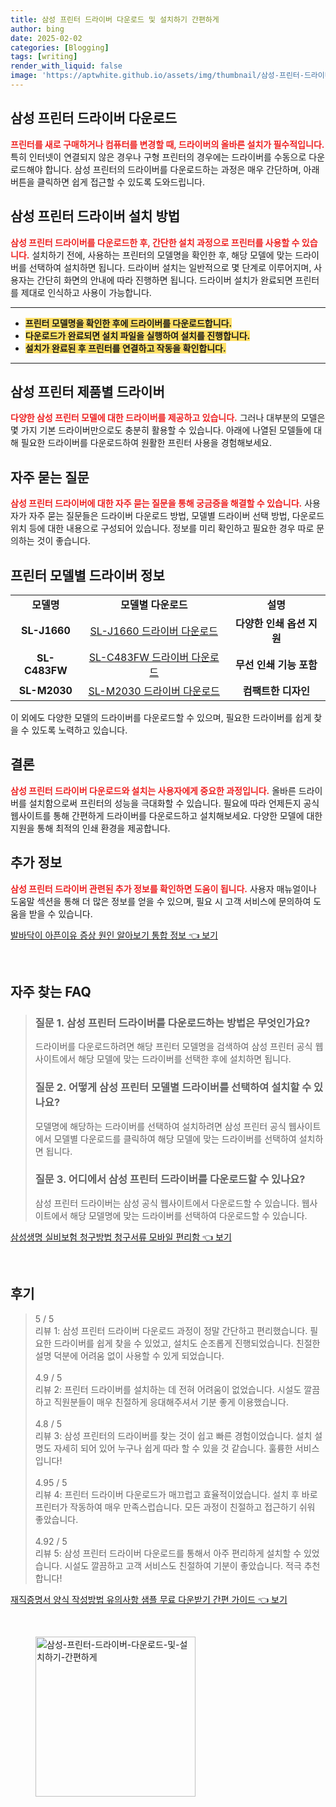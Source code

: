 ```yaml
---
title: 삼성 프린터 드라이버 다운로드 및 설치하기 간편하게
author: bing
date: 2025-02-02
categories: [Blogging]
tags: [writing]
render_with_liquid: false
image: 'https://aptwhite.github.io/assets/img/thumbnail/삼성-프린터-드라이버-다운로드-및-설치하기-간편하게.webp'
---
```



<h2 id='삼성_프린터_드라이버_다운로드'>삼성 프린터 드라이버 다운로드</h2>

<p><b><span style="color: #ee2323;">프린터를 새로 구매하거나 컴퓨터를 변경할 때, 드라이버의 올바른 설치가 필수적입니다.</span></b> 특히 인터넷이 연결되지 않은 경우나 구형 프린터의 경우에는 드라이버를 수동으로 다운로드해야 합니다. 삼성 프린터의 드라이버를 다운로드하는 과정은 매우 간단하며, 아래 버튼을 클릭하면 쉽게 접근할 수 있도록 도와드립니다.</p>

<h2 id='삼성_프린터_드라이버_설치방법'>삼성 프린터 드라이버 설치 방법</h2>

<p><b><span style="color: #ee2323;">삼성 프린터 드라이버를 다운로드한 후, 간단한 설치 과정으로 프린터를 사용할 수 있습니다.</span></b> 설치하기 전에, 사용하는 프린터의 모델명을 확인한 후, 해당 모델에 맞는 드라이버를 선택하여 설치하면 됩니다. 드라이버 설치는 일반적으로 몇 단계로 이루어지며, 사용자는 간단히 화면의 안내에 따라 진행하면 됩니다. 드라이버 설치가 완료되면 프린터를 제대로 인식하고 사용이 가능합니다.</p>

<hr />

<ul>
    <li><b><span style="background-color: #ffe066;">프린터 모델명을 확인한 후에 드라이버를 다운로드합니다.</span></b></li>
    <li><b><span style="background-color: #ffe066;">다운로드가 완료되면 설치 파일을 실행하여 설치를 진행합니다.</span></b></li>
    <li><b><span style="background-color: #ffe066;">설치가 완료된 후 프린터를 연결하고 작동을 확인합니다.</span></b></li>
</ul>

<hr />

<h2 id='삼성_프린터_제품별_드라이버'>삼성 프린터 제품별 드라이버</h2>

<p><b><span style="color: #ee2323;">다양한 삼성 프린터 모델에 대한 드라이버를 제공하고 있습니다.</span></b> 그러나 대부분의 모델은 몇 가지 기본 드라이버만으로도 충분히 활용할 수 있습니다. 아래에 나열된 모델들에 대해 필요한 드라이버를 다운로드하여 원활한 프린터 사용을 경험해보세요.</p>

<h2 id='자주_묻는_질문'>자주 묻는 질문</h2>

<p><b><span style="color: #ee2323;">삼성 프린터 드라이버에 대한 자주 묻는 질문을 통해 궁금증을 해결할 수 있습니다.</span></b> 사용자가 자주 묻는 질문들은 드라이버 다운로드 방법, 모델별 드라이버 선택 방법, 다운로드 위치 등에 대한 내용으로 구성되어 있습니다. 정보를 미리 확인하고 필요한 경우 따로 문의하는 것이 좋습니다.</p>

<h2 id='프린터_모델별_드라이버_정보'>프린터 모델별 드라이버 정보</h2>

<table>
    <tr>
        <td style="text-align: center; height: 17px;"><b>모델명</b></td>
        <td style="text-align: center; height: 17px;"><b>모델별 다운로드</b></td>
        <td style="text-align: center; height: 17px;"><b>설명</b></td>
    </tr>
    <tr>
        <td style="text-align: center; height: 17px;"><b>SL-J1660</b></td>
        <td style="text-align: center; height: 17px;"><a href="#">SL-J1660 드라이버 다운로드</a></td>
        <td style="text-align: center; height: 17px;"><b>다양한 인쇄 옵션 지원</b></td>
    </tr>
    <tr>
        <td style="text-align: center; height: 17px;"><b>SL-C483FW</b></td>
        <td style="text-align: center; height: 17px;"><a href="#">SL-C483FW 드라이버 다운로드</a></td>
        <td style="text-align: center; height: 17px;"><b>무선 인쇄 기능 포함</b></td>
    </tr>
    <tr>
        <td style="text-align: center; height: 17px;"><b>SL-M2030</b></td>
        <td style="text-align: center; height: 17px;"><a href="#">SL-M2030 드라이버 다운로드</a></td>
        <td style="text-align: center; height: 17px;"><b>컴팩트한 디자인</b></td>
    </tr>
</table>

<p>이 외에도 다양한 모델의 드라이버를 다운로드할 수 있으며, 필요한 드라이버를 쉽게 찾을 수 있도록 노력하고 있습니다.</p>

<h2 id='결론'>결론</h2>

<p><b><span style="color: #ee2323;">삼성 프린터 드라이버 다운로드와 설치는 사용자에게 중요한 과정입니다.</span></b> 올바른 드라이버를 설치함으로써 프린터의 성능을 극대화할 수 있습니다. 필요에 따라 언제든지 공식 웹사이트를 통해 간편하게 드라이버를 다운로드하고 설치해보세요. 다양한 모델에 대한 지원을 통해 최적의 인쇄 환경을 제공합니다.</p>

<h2 id='추가_정보'>추가 정보</h2>

<p><b><span style="color: #ee2323;">삼성 프린터 드라이버 관련된 추가 정보를 확인하면 도움이 됩니다.</span></b> 사용자 매뉴얼이나 도움말 섹션을 통해 더 많은 정보를 얻을 수 있으며, 필요 시 고객 서비스에 문의하여 도움을 받을 수 있습니다.</p>


<p><a class="click-button" title="발바닥이 아픈이유 증상 원인 알아보기 통합 정보" href="https://aptwhite.github.io/posts/%EB%B0%9C%EB%B0%94%EB%8B%A5%EC%9D%B4-%EC%95%84%ED%94%88%EC%9D%B4%EC%9C%A0-%EC%A6%9D%EC%83%81-%EC%9B%90%EC%9D%B8-%EC%95%8C%EC%95%84%EB%B3%B4%EA%B8%B0-%ED%86%B5%ED%95%A9-%EC%A0%95%EB%B3%B4/" rel="dofollow">발바닥이 아픈이유 증상 원인 알아보기 통합 정보 👈 보기</a></p><br>
<h2 id='자주_찾는_FAQ'>자주 찾는 FAQ</h2>
<div itemscope="" itemtype="https://schema.org/FAQPage"> 
<blockquote> 
<div itemscope="" itemprop="mainEntity" itemtype="https://schema.org/Question"> 
<h3 itemprop="name">질문 1. 삼성 프린터 드라이버를 다운로드하는 방법은 무엇인가요?</h3> 
<div itemscope="" itemprop="acceptedAnswer" itemtype="https://schema.org/Answer"> 
<span itemprop="text"> 
<p>드라이버를 다운로드하려면 해당 프린터 모델명을 검색하여 삼성 프린터 공식 웹사이트에서 해당 모델에 맞는 드라이버를 선택한 후에 설치하면 됩니다.</p> 
</span> 
</div> 
</div> 

<div itemscope="" itemprop="mainEntity" itemtype="https://schema.org/Question"> 
<h3 itemprop="name">질문 2. 어떻게 삼성 프린터 모델별 드라이버를 선택하여 설치할 수 있나요?</h3> 
<div itemscope="" itemprop="acceptedAnswer" itemtype="https://schema.org/Answer"> 
<span itemprop="text"> 
<p>모델명에 해당하는 드라이버를 선택하여 설치하려면 삼성 프린터 공식 웹사이트에서 모델별 다운로드를 클릭하여 해당 모델에 맞는 드라이버를 선택하여 설치하면 됩니다.</p> 
</span> 
</div> 
</div> 

<div itemscope="" itemprop="mainEntity" itemtype="https://schema.org/Question"> 
<h3 itemprop="name">질문 3. 어디에서 삼성 프린터 드라이버를 다운로드할 수 있나요?</h3> 
<div itemscope="" itemprop="acceptedAnswer" itemtype="https://schema.org/Answer"> 
<span itemprop="text"> 
<p>삼성 프린터 드라이버는 삼성 공식 웹사이트에서 다운로드할 수 있습니다. 웹사이트에서 해당 모델명에 맞는 드라이버를 선택하여 다운로드할 수 있습니다.</p> 
</span> 
</div> 
</div> 
</blockquote> 
</div>
<p><a class="click-button" title="삼성생명 실비보험 청구방법 청구서류 모바일 편리함" href="https://aptwhite.github.io/posts/%EC%82%BC%EC%84%B1%EC%83%9D%EB%AA%85-%EC%8B%A4%EB%B9%84%EB%B3%B4%ED%97%98-%EC%B2%AD%EA%B5%AC%EB%B0%A9%EB%B2%95-%EC%B2%AD%EA%B5%AC%EC%84%9C%EB%A5%98-%EB%AA%A8%EB%B0%94%EC%9D%BC-%ED%8E%B8%EB%A6%AC%ED%95%A8/" rel="dofollow">삼성생명 실비보험 청구방법 청구서류 모바일 편리함 👈 보기</a></p><br>
<h2 id='후기'>후기</h2>
<div itemscope itemtype="https://schema.org/Product">
  <blockquote>
  <div itemprop="review" itemscope itemtype="https://schema.org/Review">
      <div itemprop="reviewRating" itemscope itemtype="https://schema.org/Rating"> <span itemprop="ratingValue">5</span> / <span itemprop="bestRating">5</span> </div>
      <span itemprop="reviewBody">리뷰 1: 삼성 프린터 드라이버 다운로드 과정이 정말 간단하고 편리했습니다. 필요한 드라이버를 쉽게 찾을 수 있었고, 설치도 순조롭게 진행되었습니다. 친절한 설명 덕분에 어려움 없이 사용할 수 있게 되었습니다.</span>
  </div>
  <br>
  <div itemprop="review" itemscope itemtype="https://schema.org/Review">
      <div itemprop="reviewRating" itemscope itemtype="https://schema.org/Rating"> <span itemprop="ratingValue">4.9</span> / <span itemprop="bestRating">5</span> </div>
      <span itemprop="reviewBody">리뷰 2: 프린터 드라이버를 설치하는 데 전혀 어려움이 없었습니다. 시설도 깔끔하고 직원분들이 매우 친절하게 응대해주셔서 기분 좋게 이용했습니다.</span>
  </div>
  <br>
  <div itemprop="review" itemscope itemtype="https://schema.org/Review">
      <div itemprop="reviewRating" itemscope itemtype="https://schema.org/Rating"> <span itemprop="ratingValue">4.8</span> / <span itemprop="bestRating">5</span> </div>
      <span itemprop="reviewBody">리뷰 3: 삼성 프린터의 드라이버를 찾는 것이 쉽고 빠른 경험이었습니다. 설치 설명도 자세히 되어 있어 누구나 쉽게 따라 할 수 있을 것 같습니다. 훌륭한 서비스입니다!</span>
  </div>
  <br>
  <div itemprop="review" itemscope itemtype="https://schema.org/Review">
      <div itemprop="reviewRating" itemscope itemtype="https://schema.org/Rating"> <span itemprop="ratingValue">4.95</span> / <span itemprop="bestRating">5</span> </div>
      <span itemprop="reviewBody">리뷰 4: 프린터 드라이버 다운로드가 매끄럽고 효율적이었습니다. 설치 후 바로 프린터가 작동하여 매우 만족스럽습니다. 모든 과정이 친절하고 접근하기 쉬워 좋았습니다.</span>
  </div>
  <br>
  <div itemprop="review" itemscope itemtype="https://schema.org/Review">
      <div itemprop="reviewRating" itemscope itemtype="https://schema.org/Rating"> <span itemprop="ratingValue">4.92</span> / <span itemprop="bestRating">5</span> </div>
      <span itemprop="reviewBody">리뷰 5: 삼성 프린터 드라이버 다운로드를 통해서 아주 편리하게 설치할 수 있었습니다. 시설도 깔끔하고 고객 서비스도 친절하여 기분이 좋았습니다. 적극 추천합니다!</span>
  </div>
  </blockquote>
</div>
<p><a class="click-button" title="재직증명서 양식 작성방법 유의사항 샘플 무료 다운받기 간편 가이드" href="https://aptwhite.github.io/posts/%EC%9E%AC%EC%A7%81%EC%A6%9D%EB%AA%85%EC%84%9C-%EC%96%91%EC%8B%9D-%EC%9E%91%EC%84%B1%EB%B0%A9%EB%B2%95-%EC%9C%A0%EC%9D%98%EC%82%AC%ED%95%AD-%EC%83%98%ED%94%8C-%EB%AC%B4%EB%A3%8C-%EB%8B%A4%EC%9A%B4%EB%B0%9B%EA%B8%B0-%EA%B0%84%ED%8E%B8-%EA%B0%80%EC%9D%B4%EB%93%9C/" rel="dofollow">재직증명서 양식 작성방법 유의사항 샘플 무료 다운받기 간편 가이드 👈 보기</a></p><br>
<figure class="image"><img src="https://aptwhite.github.io/assets/img/thumbnail/삼성-프린터-드라이버-다운로드-및-설치하기-간편하게.webp" alt="삼성-프린터-드라이버-다운로드-및-설치하기-간편하게" width="256" height="256"></figure>